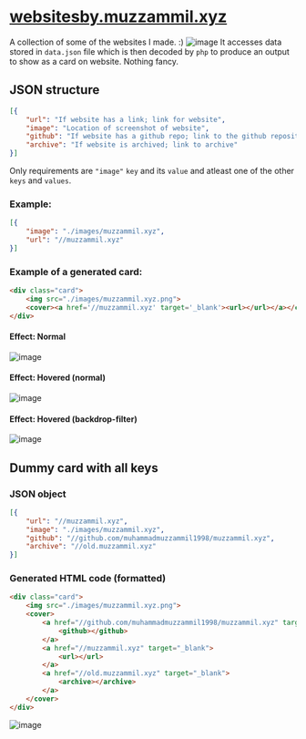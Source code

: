 
# [websitesby.muzzammil.xyz](https://websitesby.muzzammil.xyz/?ref=github)
A collection of some of the websites I made. :)
![image](https://user-images.githubusercontent.com/12321712/44597798-7c0bc000-a7ee-11e8-8d64-7b5bb9bd8f6f.png)
It accesses data stored in `data.json` file which is then decoded by `php` to produce an output to show as a card on website. Nothing fancy.
## JSON structure
```json
[{
	"url": "If website has a link; link for website",
	"image": "Location of screenshot of website",
	"github": "If website has a github repo; link to the github repository",
	"archive": "If website is archived; link to archive"
}]
```
Only requirements are `"image"` `key` and its `value` and atleast one of the other `keys` and `values`.
### Example:
```json
[{
	"image": "./images/muzzammil.xyz",
	"url": "//muzzammil.xyz"
}]
```
### Example of a generated card:
```html
<div class="card">
    <img src="./images/muzzammil.xyz.png">
    <cover><a href='//muzzammil.xyz' target='_blank'><url></url></a></cover>
</div>
```
#### Effect: Normal
![image](https://user-images.githubusercontent.com/12321712/44614916-9758e880-a84b-11e8-95bc-67288d5e189b.png)
#### Effect: Hovered (normal)
![image](https://user-images.githubusercontent.com/12321712/44615190-7bf0dc00-a851-11e8-8987-773f24ce274f.png)
#### Effect: Hovered (backdrop-filter)
![image](https://user-images.githubusercontent.com/12321712/44615198-b8bcd300-a851-11e8-9301-6342f4a01bb4.png)

## Dummy card with all keys
### JSON object
```json
[{
	"url": "//muzzammil.xyz",
	"image": "./images/muzzammil.xyz",
	"github": "//github.com/muhammadmuzzammil1998/muzzammil.xyz",
	"archive": "//old.muzzammil.xyz"
}]
```
### Generated HTML code (formatted)
```html
<div class="card">
	<img src="./images/muzzammil.xyz.png">
	<cover>
		<a href="//github.com/muhammadmuzzammil1998/muzzammil.xyz" target="_blank">
			<github></github>
		</a>
		<a href="//muzzammil.xyz" target="_blank">
			<url></url>
		</a>
		<a href="//old.muzzammil.xyz" target="_blank">
			<archive></archive>
		</a>
	</cover>
</div>
```
![image](https://user-images.githubusercontent.com/12321712/44615162-629b6000-a850-11e8-870c-765eacdac2e5.png)
